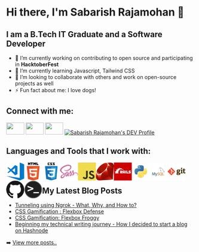 # Hi there, I'm Sabarish Rajamohan 👋

<!--
**sabarish98/sabarish98** is a ✨ _special_ ✨ repository because its `README.md` (this file) appears on your GitHub profile.

Here are some ideas to get you started:
-->
## I am a B.Tech IT Graduate and a Software Developer

- 🔭 I’m currently working on contributing to open source and participating in **HacktoberFest**
- 🌱 I’m currently learning Javascript, Tailwind CSS
- 👯 I’m looking to collaborate with others and work on open-source projects as well
- ⚡ Fun fact about me: I love dogs!

## Connect with me:
[<img height="32" width="48" src="https://cdn.jsdelivr.net/npm/simple-icons@v3/icons/twitter.svg" />](https://www.twitter.com/sabarishcodes) 
[<img height="32" width="48" src="https://cdn.jsdelivr.net/npm/simple-icons@v3/icons/hashnode.svg" />](https://www.hashnode.com/@sabarish) 
[<img height="32" width="48" src="https://cdn.jsdelivr.net/npm/simple-icons@v3/icons/linkedin.svg" />](https://www.linkedin.com/in/sabarishrajamohan98) 
[<img src="https://d2fltix0v2e0sb.cloudfront.net/dev-badge.svg" alt="Sabarish Rajamohan's DEV Profile" height="32" width="48">
](https://dev.to/sabarishcodes) 

## Languages and Tools that I work with:
<code><img align="left" alt="Visual Studio Code" width="48" src="https://raw.githubusercontent.com/github/explore/80688e429a7d4ef2fca1e82350fe8e3517d3494d/topics/visual-studio-code/visual-studio-code.png" /></code>
<code><img align="left" alt="HTML5" width="48" src="https://raw.githubusercontent.com/github/explore/80688e429a7d4ef2fca1e82350fe8e3517d3494d/topics/html/html.png" /></code> 
<code><img align="left" alt="CSS3" width="48" src="https://raw.githubusercontent.com/github/explore/80688e429a7d4ef2fca1e82350fe8e3517d3494d/topics/css/css.png" /></code> 
<code><img align="left" alt="Sass" width="48" src="https://raw.githubusercontent.com/github/explore/80688e429a7d4ef2fca1e82350fe8e3517d3494d/topics/sass/sass.png" /></code> 
<code><img align="left" alt="Javascript" width="48" src="https://raw.githubusercontent.com/github/explore/80688e429a7d4ef2fca1e82350fe8e3517d3494d/topics/javascript/javascript.png"></code> 
<code><img align="left" alt="Ruby" width="48" src="https://raw.githubusercontent.com/github/explore/80688e429a7d4ef2fca1e82350fe8e3517d3494d/topics/ruby/ruby.png"></code> 
<code><img align="left" alt="Rails" width="48" src="https://raw.githubusercontent.com/github/explore/80688e429a7d4ef2fca1e82350fe8e3517d3494d/topics/rails/rails.png"></code> 
<code><img align="left" alt="Python" width="48" src="https://raw.githubusercontent.com/github/explore/80688e429a7d4ef2fca1e82350fe8e3517d3494d/topics/python/python.png"></code> 
<code><img align="left" alt="Mysql" width="48" src="https://raw.githubusercontent.com/github/explore/80688e429a7d4ef2fca1e82350fe8e3517d3494d/topics/mysql/mysql.png"></code> 
<code><img align="left" alt="Git" width="48" src="https://raw.githubusercontent.com/github/explore/80688e429a7d4ef2fca1e82350fe8e3517d3494d/topics/git/git.png"></code> 
<code><img align="left" alt="GitHub" width="48" src="https://raw.githubusercontent.com/github/explore/78df643247d429f6cc873026c0622819ad797942/topics/github/github.png" /></code> 
<code><img align="left" alt="Terminal" width="48" src="https://raw.githubusercontent.com/github/explore/80688e429a7d4ef2fca1e82350fe8e3517d3494d/topics/terminal/terminal.png" /></code> 

<br><br>

## My Latest Blog Posts
<!-- HASHNODE:START -->
- [Tunneling using Ngrok - What, Why, and How to?](https://blog.sabarish.tech/tunneling-using-ngrok-what-why-and-how-to)
- [CSS Gamification : Flexbox Defense](https://blog.sabarish.tech/css-gamification-flexbox-defense)
- [CSS Gamification: Flexbox Froggy](https://blog.sabarish.tech/css-gamification-flexbox-froggy)
- [Beginning my technical writing journey - How I decided to start a blog on Hashnode](https://blog.sabarish.tech/beginning-my-technical-writing-journey-how-i-decided-to-start-a-blog-on-hashnode)
<!-- HASHNODE:END -->
➡️    [View more posts..](https://blog.sabarish.tech)